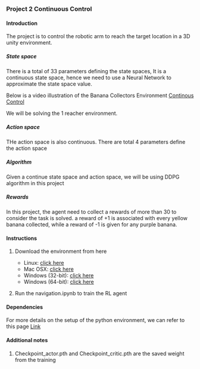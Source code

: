 ### Project 2 Continuous Control 

#### Introduction
The project is to control the robotic arm to reach the target location in a 3D unity environment.

##### State space
There is a total of 33 parameters defining the state spaces,
It is a continuous state space, hence we need to use a Neural Network to approximate the state space value.

Below is a video illustration of the Banana Collectors Environment
[Continous Control](https://youtu.be/z4EDWYI723w)

We will be solving the 1 reacher environment.

##### Action space
THe action space is also continuous. There are total 4 parameters define the action space

##### Algorithm
Given a continue state space and action space, we will be using DDPG algorithm in this project


##### Rewards
In this project, the agent need to collect a rewards of more than 30 to consider the task is solved.
a reward of +1 is associated with every yellow banana collected, while a reward of -1 is given for any purple banana.

#### Instructions
1. Download the environment from here
    - Linux: [click here](https://s3-us-west-1.amazonaws.com/udacity-drlnd/P1/Banana/Banana_Linux.zip)
    - Mac OSX: [click here](https://s3-us-west-1.amazonaws.com/udacity-drlnd/P1/Banana/Banana.app.zip)
    - Windows (32-bit): [click here](https://s3-us-west-1.amazonaws.com/udacity-drlnd/P1/Banana/Banana_Windows_x86.zip)
    - Windows (64-bit): [click here](https://s3-us-west-1.amazonaws.com/udacity-drlnd/P1/Banana/Banana_Windows_x86_64.zip)
 
2. Run the navigation.ipynb to train the RL agent

#### Dependencies
For more details on the setup of the python environment, we can refer to this page
[Link](https://github.com/udacity/deep-reinforcement-learning#dependencies)



#### Additional notes
1. Checkpoint_actor.pth and Checkpoint_critic.pth are the saved weight from the training
